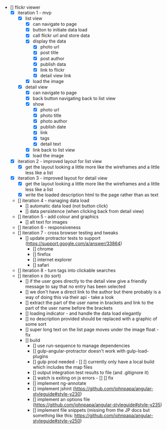 - [] flickr viewer
	- [x] iteration 1 - mvp
		- [x] list view
			- [x] can navigate to page
			- [x] button to initiate data load
			- [x] call flickr url and store data
			- [x] display the data
				- [x] photo url
				- [x] post title
				- [x] post author
				- [x] publish data
				- [x] link to flickr
				- [x] detail view link
			- [x] load the image
		- [x] detail view
			- [x] can navigate to page
			- [x] back button navigating back to list view
			- [x] show
				- [x] photo url
				- [x] photo title
				- [x] photo author
				- [x] publish date
				- [x] link
				- [x] tags
				- [x] detail text
			- [x] link back to list view
			- [x] load the image
	- [x] iteration 2 - improved layout for list view
		- [x] get the layout looking a little more like the wireframes and a little less like a list
	- [x] iteration 3 - improved layout for detail view
		- [x] get the layout looking a little more like the wireframes and a little less like a list
		- [x] write the loaded description html to the page rather than as text
	- [] iteration 4 - managing data load
		- [] automatic data load (not button click)
		- [] data persistence (when clicking back from detail view)
	- [] iteration 5 - add colour and graphics
		- [] alt text for images
	- [] iteration 6 - responsiveness
	- [] iteration 7 - cross browser testing and tweaks
		- [] update protractor tests to support (https://support.google.com/a/answer/33864)
			- [] chrome
			- [] firefox
			- [] internet explorer
			- [] safari	
	- [] iteration 8 - turn tags into clickable searches
	- [] iteration x (to sort)
		- [] if the user goes directly to the detail view give a friendly message to say that no entry has been selected
		- [] we don't have a direct link to the author but there probably is a way of doing this via their api - take a look
		- [] extract the part of the user name in brackets and link to the part of the user name before the brackets
		- [] loading indicator - and handle the data load elegantly
		- [] no description provided should be replaced with a graphic of some sort
		- [] super long text on the list page moves under the image float - fix
		- [] build
			- [] use run-sequence to manage dependencies
			- [] gulp-angular-protractor doesn't work with gulp-load-plugins
			- [] gulp prod needed - [] [] currently only have a local build which includes the map files
			- [] output integration test results to file (and .gitignore it)
			- [] watch is exiting on js errors - [] [] fix
			- [] implement ng-annotate
			- [] implement jshint (https://github.com/johnpapa/angular-styleguide#style-y230)
			- [] implement an options file (https://github.com/johnpapa/angular-styleguide#style-y235)
			- [] implement file snippets (missing from the JP docs but something like this: https://github.com/johnpapa/angular-styleguide#style-y250)
